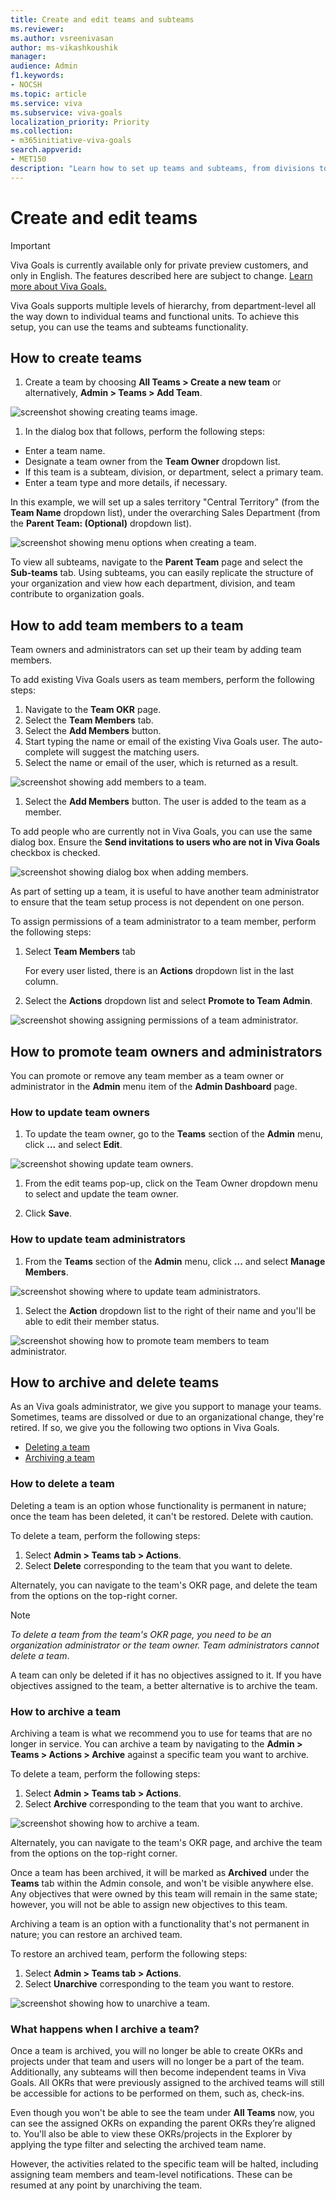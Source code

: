 ```yaml
---
title: Create and edit teams and subteams
ms.reviewer: 
ms.author: vsreenivasan
author: ms-vikashkoushik
manager: 
audience: Admin
f1.keywords:
- NOCSH
ms.topic: article
ms.service: viva
ms.subservice: viva-goals
localization_priority: Priority
ms.collection:  
- m365initiative-viva-goals  
search.appverid:
- MET150
description: "Learn how to set up teams and subteams, from divisions to small functional units"
---
```


# Create and edit teams 

> [!IMPORTANT]
> Viva Goals is currently available only for private preview customers, and only in English. The features described here are subject to change. [Learn more about Viva Goals.](https://go.microsoft.com/fwlink/?linkid=2189933)

Viva Goals supports multiple levels of hierarchy, from department-level all the way down to individual teams and functional units. To achieve this setup, you can use the teams and subteams functionality.

## How to create teams 

1. Create a team by choosing **All Teams > Create a new team** or alternatively, **Admin > Teams > Add Team**.

![screenshot showing creating teams image.](../media/goals/2/22/a.jpg)
   
1. In the dialog box that follows, perform the following steps:

- Enter a team name.
- Designate a team owner from the **Team Owner** dropdown list.
- If this team is a subteam, division, or department, select a primary team.
- Enter a team type and more details, if necessary.

In this example, we will set up a sales territory "Central Territory" (from the **Team Name** dropdown list), under the overarching Sales Department (from the **Parent Team: (Optional)** dropdown list).

![screenshot showing menu options when creating a team.](../media/goals/2/22/b.jpg)

To view all subteams, navigate to the **Parent Team** page and select the **Sub-teams** tab. Using subteams, you can easily replicate the structure of your organization and view how each department, division, and team contribute to organization goals.

## How to add team members to a team 

Team owners and administrators can set up their team by adding team members.

To add existing Viva Goals users as team members, perform the following steps:

1. Navigate to the **Team OKR** page.
1. Select the **Team Members** tab.
1. Select the **Add Members** button.
1. Start typing the name or email of the existing Viva Goals user. The auto-complete will suggest the matching users.
1. Select the name or email of the user, which is returned as a result.

![screenshot showing add members to a team.](../media/goals/2/22/c.jpg)

   
1. Select the **Add Members** button. The user is added to the team as a member.

To add people who are currently not in Viva Goals, you can use the same dialog box. Ensure the **Send invitations to users who are not in Viva Goals** checkbox is checked.

![screenshot showing dialog box when adding members.](../media/goals/2/22/d.jpg)

As part of setting up a team, it is useful to have another team administrator to ensure that the team setup process is not dependent on one person.

To assign permissions of a team administrator to a team member, perform the following steps:

1. Select **Team Members** tab

   For every user listed, there is an **Actions** dropdown list in the last column.

1. Select the **Actions** dropdown list and select **Promote to Team Admin**.

![screenshot showing assigning permissions of a team administrator.](../media/goals/2/22/e.jpg)

## How to promote team owners and administrators

You can promote or remove any team member as a team owner or administrator in the **Admin** menu item of the **Admin Dashboard** page.

### How to update team owners

1. To update the team owner, go to the **Teams** section of the **Admin** menu, click **...** and select **Edit**.

![screenshot showing update team owners.](../media/goals/2/22/f.jpg)

1. From the edit teams pop-up, click on the Team Owner dropdown menu to select and update the team owner.

1. Click **Save**.

### How to update team administrators

1. From the **Teams** section of the **Admin** menu, click **...** and select **Manage Members**.

![screenshot showing where to update team administrators.](../media/goals/2/22/g.jpg)

1. Select the **Action** dropdown list to the right of their name and you'll be able to edit their member status.

![screenshot showing how to promote team members to team administrator.](../media/goals/2/22/h.jpg)
 
## How to archive and delete teams

As an Viva goals administrator, we give you support to manage your teams. Sometimes, teams are dissolved or due to an organizational change, they're retired. If so, we give you the following two options in Viva Goals.
- [Deleting a team](#how-to-delete-a-team)
- [Archiving a team](#how-to-archive-a-team)

### How to delete a team

Deleting a team is an option whose functionality is permanent in nature; once the team has been deleted, it can't be restored. Delete with caution. 

To delete a team, perform the following steps:

1. Select **Admin > Teams tab > Actions**.
1. Select **Delete** corresponding to the team that you want to delete.

Alternately, you can navigate to the team's OKR page, and delete the team from the options on the top-right corner.

> [!NOTE]
> *To delete a team from the team's OKR page, you need to be an organization administrator or the team owner. Team administrators cannot delete a team*.

A team can only be deleted if it has no objectives assigned to it. If you have objectives assigned to the team, a better alternative is to archive the team.

### How to archive a team 

Archiving a team is what we recommend you to use for teams that are no longer in service. You can archive a team by navigating to the **Admin > Teams  > Actions > Archive** against a specific team you want to archive.

To delete a team, perform the following steps:

1. Select **Admin > Teams tab > Actions**.
1. Select **Archive** corresponding to the team that you want to archive.

![screenshot showing how to archive a team.](../media/goals/2/22/i.jpg)

Alternately, you can navigate to the team's OKR page, and archive the team from the options on the top-right corner.

Once a team has been archived, it will be marked as **Archived** under the **Teams** tab within the Admin console, and won't be visible anywhere else. Any objectives that were owned by this team will remain in the same state; however, you will not be able to assign new objectives to this team.

Archiving a team is an option with a functionality that's not permanent in nature; you can restore an archived team.

To restore an archived team, perform the following steps:

1. Select **Admin > Teams tab > Actions**.
1. Select **Unarchive** corresponding to the team you want to restore.

![screenshot showing how to unarchive a team.](../media/goals/2/22/j.jpg)
   
### What happens when I archive a team?

Once a team is archived, you will no longer be able to create OKRs and projects under that team and users will no longer be a part of the team. Additionally, any subteams will then become independent teams in Viva Goals. All OKRs that were previously assigned to the archived teams will still be accessible for actions to be performed on them, such as, check-ins.

Even though you won't be able to see the team under **All Teams** now, you can see the assigned OKRs on expanding the parent OKRs they’re aligned to. You'll also be able to view these OKRs/projects in the Explorer by applying the type filter and selecting the archived team name.

However, the activities related to the specific team will be halted, including assigning team members and team-level notifications. These can be resumed at any point by unarchiving the team. 
